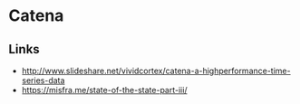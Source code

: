# Catena

<database-detail dbname="catena"></database-detail>

## Links

- http://www.slideshare.net/vividcortex/catena-a-highperformance-time-series-data
- https://misfra.me/state-of-the-state-part-iii/